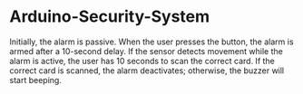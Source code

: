 # Arduino-Security-System
Initially, the alarm is passive. When the user presses the button, the alarm is armed after a 10-second delay. If the sensor detects movement while the alarm is active, the user has 10 seconds to scan the correct card. If the correct card is scanned, the alarm deactivates; otherwise, the buzzer will start beeping.

